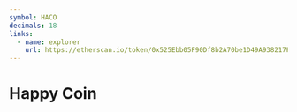 ```yaml
---
symbol: HACO
decimals: 18
links:
  - name: explorer
    url: https://etherscan.io/token/0x525Ebb05F90Df8b2A70be1D49A938217F1F4e941
---
```


# Happy Coin
